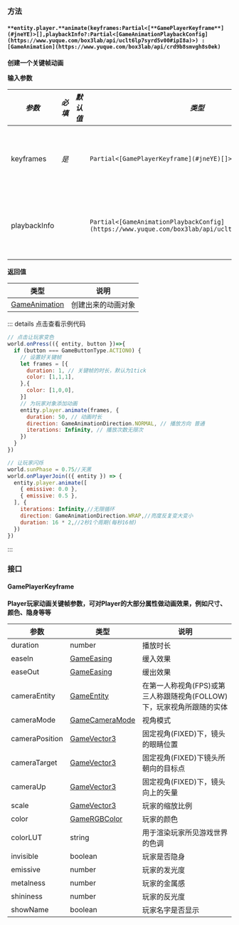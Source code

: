 
### **方法**

#### `**entity.player.**animate(keyframes:Partial<[**GamePlayerKeyframe**](#jneYE)>[],playbackInfo?:Partial<[GameAnimationPlaybackConfig](https://www.yuque.com/box3lab/api/uclt6lp7syrd5v00#ipI8a)>) : [GameAnimation](https://www.yuque.com/box3lab/api/crd9b8smvgh8s0ek)`
**创建一个关键帧动画**

**输入参数**

| _**参数**_ | **_必填_** | **_默认值_** | **_类型_** | **_说明_** |
| --- | --- | --- | --- | --- |
| keyframes | _是_ | | `Partial<[GamePlayerKeyframe](#jneYE)[]>` | 关键帧的数据 |
| playbackInfo | | | `Partial<[GameAnimationPlaybackConfig](https://www.yuque.com/box3lab/api/uclt6lp7syrd5v00#ipI8a)>` | 动画播放参数 |

**返回值**

| **类型** | **说明** |
| --- | --- |
| [GameAnimation](https://www.yuque.com/box3lab/api/crd9b8smvgh8s0ek) | 创建出来的动画对象 |

::: details 点击查看示例代码
```javascript
// 点击让玩家变色
world.onPress(({ entity, button })=>{
  if (button === GameButtonType.ACTION0) {
    // 设置好关键帧
    let frames = [{
      duration: 1, // 关键帧的时长，默认为1tick
      color: [1,1,1],
    },{
      color: [1,0,0],
    }]
    // 为玩家对象添加动画
    entity.player.animate(frames, {
      duration: 50, // 动画时长
      direction: GameAnimationDirection.NORMAL, // 播放方向 普通
      iterations: Infinity, // 播放次数无限次
    })
  }
})
```
```javascript
// 让玩家闪烁
world.sunPhase = 0.75//天黑
world.onPlayerJoin(({ entity }) => {
  entity.player.animate([
    { emissive: 0.0 },
    { emissive: 0.5 },
  ], {
    iterations: Infinity,//无限循环
    direction: GameAnimationDirection.WRAP,//亮度反复变大变小
    duration: 16 * 2,//2秒1个周期(每秒16帧)
  })
})
```
:::


### **接口**

#### GamePlayerKeyframe
**Player玩家动画关键帧参数，可对Player的大部分属性做动画效果，例如尺寸、颜色、隐身等等**

| **参数** | **类型** | **说明** |
| --- | --- | --- |
| duration | number | 播放时长 |
| easeIn | [GameEasing](https://www.yuque.com/box3lab/api/uclt6lp7syrd5v00#Id5nB) | 缓入效果 |
| easeOut | [GameEasing](https://www.yuque.com/box3lab/api/uclt6lp7syrd5v00#Id5nB) | 缓出效果 |
| cameraEntity | [GameEntity](https://www.yuque.com/box3lab/api/crnsxu2gtymwx013) | 在第一人称视角(FPS)或第三人称跟随视角(FOLLOW)下，玩家视角所跟随的实体 |
| cameraMode | [GameCameraMode](https://www.yuque.com/box3lab/api/zombb5wu40fet60k#TzBdh) | 视角模式 |
| cameraPosition | [GameVector3](https://www.yuque.com/box3lab/api/sug8utrs043aep5v) | 固定视角(FIXED)下，镜头的眼睛位置 |
| cameraTarget | [GameVector3](https://www.yuque.com/box3lab/api/sug8utrs043aep5v) | 固定视角(FIXED)下镜头所朝向的目标点 |
| cameraUp | [GameVector3](https://www.yuque.com/box3lab/api/sug8utrs043aep5v) | 固定视角(FIXED)下，镜头向上的矢量 |
| scale | [GameVector3](https://www.yuque.com/box3lab/api/sug8utrs043aep5v) | 玩家的缩放比例 |
| color | [GameRGBColor](https://www.yuque.com/box3lab/api/hahez5lgb10y38cz) | 玩家的颜色 |
| colorLUT | string | 用于渲染玩家所见游戏世界的色调 |
| invisible | boolean | 玩家是否隐身 |
| emissive | number | 玩家的发光度 |
| metalness | number | 玩家的金属感 |
| shininess | number | 玩家的反光度 |
| showName | boolean | 玩家名字是否显示 |

